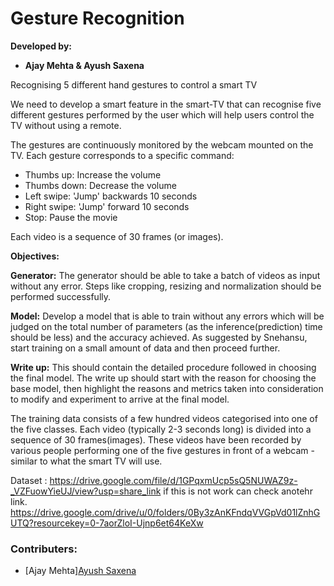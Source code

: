 # Gesture Recognition

**Developed by:**

- **Ajay Mehta & Ayush Saxena**

Recognising 5 different hand gestures to control a smart TV

We need to develop a smart feature in the smart-TV that can recognise five different gestures performed by the user which will help users control the TV without using a remote. 

The gestures are continuously monitored by the webcam mounted on the TV. Each gesture corresponds to a specific command:
 - Thumbs up:  Increase the volume
 - Thumbs down: Decrease the volume
 - Left swipe: 'Jump' backwards 10 seconds
 - Right swipe: 'Jump' forward 10 seconds  
 - Stop: Pause the movie

Each video is a sequence of 30 frames (or images).

**Objectives:**

**Generator:** The generator should be able to take a batch of videos as input without any error. Steps like cropping, resizing and normalization should be performed successfully.

**Model:** Develop a model that is able to train without any errors which will be judged on the total number of parameters (as the inference(prediction) time should be less) and the accuracy achieved. As suggested by Snehansu, start training on a small amount of data and then proceed further.

**Write up:** This should contain the detailed procedure followed in choosing the final model. The write up should start with the reason for choosing the base model, then highlight the reasons and metrics taken into consideration to modify and experiment to arrive at the final model.

 
The training data consists of a few hundred videos categorised into one of the five classes. Each video (typically 2-3 seconds long) is divided into a sequence of 30 frames(images). These videos have been recorded by various people performing one of the five gestures in front of a webcam - similar to what the smart TV will use. 

Dataset : https://drive.google.com/file/d/1GPqxmUcp5sQ5NUWAZ9z-_VZFuowYieUJ/view?usp=share_link
          if this is not work can check anotehr link.
          https://drive.google.com/drive/u/0/folders/0By3zAnKFndqVVGpVd01lZnhGUTQ?resourcekey=0-7aorZloI-Ujnp6et64KeXw


### Contributers:
 - [Ajay Mehta][Ayush Saxena](https://github.com/ajay32/Gesture-Recognition-Case-study)

